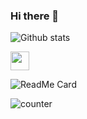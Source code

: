 ### Hi there 👋

<!--

**Yaseen549/Yaseen549** is a ✨ _special_ ✨ repository because its `README.md` (this file) appears on your GitHub profile.

Here are some ideas to get you started:
->
- 🔭 I’m currently working on Python...
- 🌱 I’m currently learning Flutter...
<!--
- 👯 I’m looking to collaborate on ...
- 🤔 I’m looking for help with ...
- 💬 Ask me about ...
- 📫 How to reach me: ...
- 😄 Pronouns: ...
- ⚡ Fun fact: ...
-->

![Github stats](https://github-readme-stats.vercel.app/api?username=Yaseen549)

<img src="https://raw.githubusercontent.com/<OWNER>/<OWNER>/master/<GIF_NAME>.gif" width="30px">


![ReadMe Card](https://github-readme-stats.vercel.app/api/pin/?username=Yasen549&repo=Yaseen549)

![counter](https://[YourEndpoint].m.pipedream.net)


